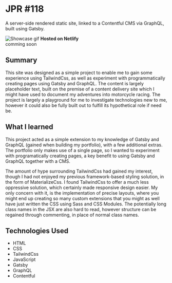 # JPR \#118

A server-side rendered static site, linked to a Contentful CMS via GraphQL, built using Gatsby.

![Showcase gif](./src/images/jpr_showcase.gif)
**Hosted on Netlify**  
comming soon

## Summary

This site was designed as a simple project to enable me to gain some experience using TailwindCss, as well as experiment with programmatically creating pages using Gatsby and GraphQL. The content is largely placeholder text, built on the premise of a content delivery site which I might have used to document my adventures into motorcycle racing. The project is largely a playground for me to investigate technologies new to me, however it could also be fully built out to fulfill its hypothetical role if need be.

## What I learned

This project acted as a simple extension to my knowledge of Gatsby and GraphQL (gained when building my portfolio), with a few additional extras. The portfolio only makes use of a single page, so I wanted to experiment with programatically creating pages, a key benefit to using Gatsby and GraphQL together with a CMS.

The amount of hype surrounding TailwindCss had gained my interest, though I had not enjoyed my previous framework-based styling solution, in the form of MaterializeCss. I found TailwindCss to offer a much less oppressive solution, which certainly made responsive design easier. My only concern with it, is the implementation of precise layouts, where you might end up creating so many custom extensions that you might as well have just written the CSS using Sass and CSS Modules. The potentially long class names in the JSX are also hard to read, however structure can be regained through commenting, in place of normal class names.

## Technologies Used

- HTML
- CSS
- TailwindCss
- JavaScript
- Gatsby
- GraphQL
- Contentful
